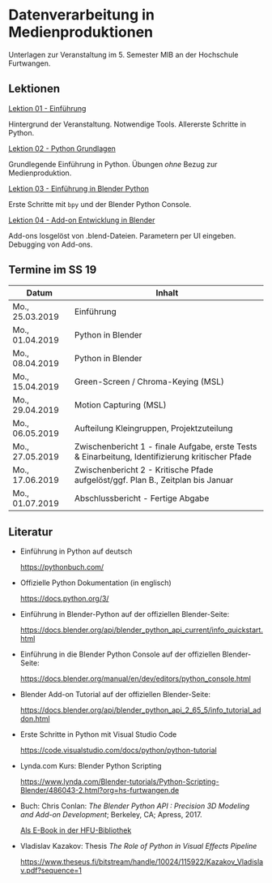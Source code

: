 # Datenverarbeitung in Medienproduktionen

Unterlagen zur Veranstaltung im 5. Semester MIB an der Hochschule Furtwangen.

## Lektionen

[Lektion 01 - Einführung](L01_Einfuehrung)

Hintergrund der Veranstaltung. Notwendige Tools. Allererste Schritte in Python.

[Lektion 02 - Python Grundlagen](L02_PythonGrundlagen)

Grundlegende Einführung in Python. Übungen _ohne_ Bezug zur Medienproduktion.


[Lektion 03 - Einführung in Blender Python](L03_BlenderPython)

Erste Schritte mit `bpy` und der Blender Python Console.

[Lektion 04 - Add-on Entwicklung in Blender](L04_BlenderAddOns)

Add-ons losgelöst von .blend-Dateien. Parametern per UI eingeben. Debugging von Add-ons.


## Termine im SS 19

Datum           | Inhalt
----------------|----------------
Mo., 25.03.2019 | Einführung
Mo., 01.04.2019 | Python in Blender
Mo., 08.04.2019 | Python in Blender
Mo., 15.04.2019  | Green-Screen / Chroma-Keying (MSL)
Mo., 29.04.2019 | Motion Capturing (MSL)
Mo., 06.05.2019 | Aufteilung Kleingruppen, Projektzuteilung
Mo., 27.05.2019 | Zwischenbericht 1 - finale Aufgabe, erste Tests & Einarbeitung, Identifizierung kritischer Pfade
Mo., 17.06.2019 | Zwischenbericht 2 - Kritische Pfade aufgelöst/ggf. Plan B., Zeitplan bis Januar
Mo., 01.07.2019 | Abschlussbericht  - Fertige Abgabe


## Literatur

- Einführung in Python auf deutsch
  
  https://pythonbuch.com/

- Offizielle Python Dokumentation (in englisch)
  
  https://docs.python.org/3/

  
- Einführung in Blender-Python auf der offiziellen Blender-Seite:
  
  https://docs.blender.org/api/blender_python_api_current/info_quickstart.html


- Einführung in die Blender Python Console auf der offiziellen Blender-Seite:

  https://docs.blender.org/manual/en/dev/editors/python_console.html


- Blender Add-on Tutorial auf der offiziellen Blender-Seite:

  https://docs.blender.org/api/blender_python_api_2_65_5/info_tutorial_addon.html


- Erste Schritte in Python mit Visual Studio Code

  https://code.visualstudio.com/docs/python/python-tutorial


- Lynda.com Kurs: Blender Python Scripting

  https://www.lynda.com/Blender-tutorials/Python-Scripting-Blender/486043-2.html?org=hs-furtwangen.de


- Buch: Chris Conlan: _The Blender Python API : Precision 3D Modeling and Add-on Development_;
Berkeley, CA; Apress, 2017. 

  [Als E-Book in der HFU-Bibliothek](https://hsfu.boss2.bsz-bw.de/Search/Results?lookfor=python+blender&limit=20)

 - Vladislav Kazakov: Thesis _The Role of Python in Visual Effects Pipeline_

   https://www.theseus.fi/bitstream/handle/10024/115922/Kazakov_Vladislav.pdf?sequence=1
